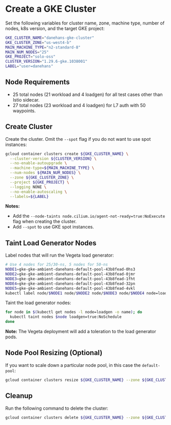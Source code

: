 # Create a GKE Cluster

Set the following variables for cluster name, zone, machine type, number of nodes, k8s version, and the target GKE project:

```bash
GKE_CLUSTER_NAME="danehans-gke-cluster"
GKE_CLUSTER_ZONE="us-west4-b"
MAIN_MACHINE_TYPE="n2-standard-8"
MAIN_NUM_NODES="25"
GKE_PROJECT="solo-oss"
CLUSTER_VERSION="1.29.6-gke.1038001"
LABEL="user=danehans"
```

## Node Requirements

- 25 total nodes (21 workload and 4 loadgen) for all test cases other than Istio sidecar.
- 27 total nodes (23 workload and 4 loadgen) for L7 auth with 50 waypoints.

## Create Cluster

Create the cluster. Omit the `--spot` flag if you do not want to use spot instances:

```bash
gcloud container clusters create ${GKE_CLUSTER_NAME} \
  --cluster-version ${CLUSTER_VERSION} \
  --no-enable-autoupgrade \
  --machine-type=${MAIN_MACHINE_TYPE} \
  --num-nodes ${MAIN_NUM_NODES} \
  --zone ${GKE_CLUSTER_ZONE} \
  --project ${GKE_PROJECT} \
  --logging NONE \
  --no-enable-autoscaling \
  --labels=${LABEL}
```

__Notes:__

- Add the `--node-taints node.cilium.io/agent-not-ready=true:NoExecute` flag when creating the cluster.
- Add `--spot` to use GKE spot instances.

## Taint Load Generator Nodes

Label nodes that will run the Vegeta load generator:

```bash
# Use 4 nodes for 25/30-ns, 5 nodes for 50-ns
NODE1=gke-gke-ambient-danehans-default-pool-43b8fead-0hs3
NODE2=gke-gke-ambient-danehans-default-pool-43b8fead-0jmr
NODE3=gke-gke-ambient-danehans-default-pool-43b8fead-1fht
NODE4=gke-gke-ambient-danehans-default-pool-43b8fead-32pn
NODE5=gke-gke-ambient-danehans-default-pool-43b8fead-4vkl
kubectl label node/$NODE1 node/$NODE2 node/$NODE3 node/$NODE4 node=loadgen
```

Taint the load generator nodes:

```bash
for node in $(kubectl get nodes -l node=loadgen -o name); do
  kubectl taint nodes $node loadgen=true:NoSchedule
done
```

__Note:__ The Vegeta deployment will add a toleration to the load generator pods.

## Node Pool Resizing (Optional)

If you want to scale down a particular node pool, in this case the `default-pool`:

```bash
gcloud container clusters resize ${GKE_CLUSTER_NAME} --zone ${GKE_CLUSTER_ZONE} --num-nodes 0 --node-pool default-pool
```

## Cleanup

Run the following command to delete the cluster:

```bash
gcloud container clusters delete ${GKE_CLUSTER_NAME} --zone ${GKE_CLUSTER_ZONE} --project ${GKE_PROJECT}
```
